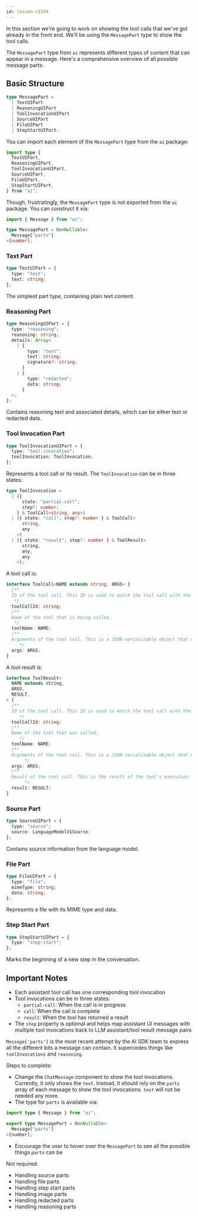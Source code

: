 ```yaml
---
id: lesson-c3344
---
```


In this section we're going to work on showing the tool calls that we've got already in the front end. We'll be using the `MessagePart` type to show the tool calls.

<AISummary title="Understanding Message Parts" href="https://sdk.vercel.ai/docs/reference/ai-sdk-ui/use-chat#messages.ui-message.parts">

The `MessagePart` type from `ai` represents different types of content that can appear in a message. Here's a comprehensive overview of all possible message parts:

## Basic Structure

```ts
type MessagePart =
  | TextUIPart
  | ReasoningUIPart
  | ToolInvocationUIPart
  | SourceUIPart
  | FileUIPart
  | StepStartUIPart;
```

You can import each element of the `MessagePart` type from the `ai` package:

```ts
import type {
  TextUIPart,
  ReasoningUIPart,
  ToolInvocationUIPart,
  SourceUIPart,
  FileUIPart,
  StepStartUIPart,
} from "ai";
```

Though, frustratingly, the `MessagePart` type is not exported from the `ai` package. You can construct it via:

```ts
import { Message } from "ai";

type MessagePart = NonNullable<
  Message["parts"]
>[number];
```

### Text Part

```ts
type TextUIPart = {
  type: "text";
  text: string;
};
```

The simplest part type, containing plain text content.

### Reasoning Part

```ts
type ReasoningUIPart = {
  type: "reasoning";
  reasoning: string;
  details: Array<
    | {
        type: "text";
        text: string;
        signature?: string;
      }
    | {
        type: "redacted";
        data: string;
      }
  >;
};
```

Contains reasoning text and associated details, which can be either text or redacted data.

### Tool Invocation Part

```ts
type ToolInvocationUIPart = {
  type: "tool-invocation";
  toolInvocation: ToolInvocation;
};
```

Represents a tool call or its result. The `ToolInvocation` can be in three states:

```ts
type ToolInvocation =
  | ({
      state: "partial-call";
      step?: number;
    } & ToolCall<string, any>)
  | ({ state: "call"; step?: number } & ToolCall<
      string,
      any
    >)
  | ({ state: "result"; step?: number } & ToolResult<
      string,
      any,
      any
    >);
```

A tool call is:

```ts
interface ToolCall<NAME extends string, ARGS> {
  /**
  ID of the tool call. This ID is used to match the tool call with the tool result.
   */
  toolCallId: string;
  /**
  Name of the tool that is being called.
   */
  toolName: NAME;
  /**
  Arguments of the tool call. This is a JSON-serializable object that matches the tool's input schema.
     */
  args: ARGS;
}
```

A tool result is:

```ts
interface ToolResult<
  NAME extends string,
  ARGS,
  RESULT,
> {
  /**
  ID of the tool call. This ID is used to match the tool call with the tool result.
     */
  toolCallId: string;
  /**
  Name of the tool that was called.
     */
  toolName: NAME;
  /**
  Arguments of the tool call. This is a JSON-serializable object that matches the tool's input schema.
       */
  args: ARGS;
  /**
  Result of the tool call. This is the result of the tool's execution.
       */
  result: RESULT;
}
```

### Source Part

```ts
type SourceUIPart = {
  type: "source";
  source: LanguageModelV1Source;
};
```

Contains source information from the language model.

### File Part

```ts
type FileUIPart = {
  type: "file";
  mimeType: string;
  data: string;
};
```

Represents a file with its MIME type and data.

### Step Start Part

```ts
type StepStartUIPart = {
  type: "step-start";
};
```

Marks the beginning of a new step in the conversation.

## Important Notes

- Each assistant tool call has one corresponding tool invocation
- Tool invocations can be in three states:
  - `partial-call`: When the call is in progress
  - `call`: When the call is complete
  - `result`: When the tool has returned a result
- The `step` property is optional and helps map assistant UI messages with multiple tool invocations back to LLM assistant/tool result message pairs

</AISummary>

`Message['parts']` is the most recent attempt by the AI SDK team to express all the different bits a message can contain. It supercedes things like `toolInvocations` and `reasoning`.

Steps to complete:

- Change the `ChatMessage` component to show the tool invocations. Currently, it only shows the `text`. Instead, it should rely on the `parts` array of each message to show the tool invocations. `text` will not be needed any more.
- The type for `parts` is available via:

```ts
import type { Message } from "ai";

export type MessagePart = NonNullable<
  Message["parts"]
>[number];
```

- Encourage the user to hover over the `MessagePart` to see all the possible things `parts` can be

Not required:

- Handling source parts
- Handling file parts
- Handling step start parts
- Handling image parts
- Handling redacted parts
- Handling reasoning parts
